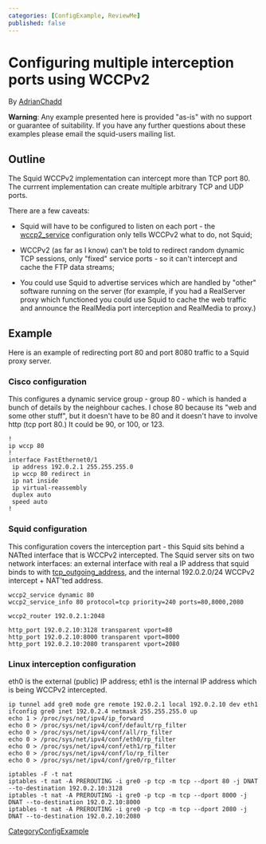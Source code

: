 ```yaml
---
categories: [ConfigExample, ReviewMe]
published: false
---
```

# Configuring multiple interception ports using WCCPv2

By
[AdrianChadd](/AdrianChadd)

**Warning**: Any example presented here is provided "as-is" with no
support or guarantee of suitability. If you have any further questions
about these examples please email the squid-users mailing list.

## Outline

The Squid WCCPv2 implementation can intercept more than TCP port 80. The
currrent implementation can create multiple arbitrary TCP and UDP ports.

There are a few caveats:

  - Squid will have to be configured to listen on each port - the
    [wccp2_service](http://www.squid-cache.org/Doc/config/wccp2_service)
    configuration only tells WCCPv2 what to do, not Squid;

  - WCCPv2 (as far as I know) can't be told to redirect random dynamic
    TCP sessions, only "fixed" service ports - so it can't intercept and
    cache the FTP data streams;

  - You could use Squid to advertise services which are handled by
    "other" software running on the server (for example, if you had a
    RealServer proxy which functioned you could use Squid to cache the
    web traffic and announce the RealMedia port interception and
    RealMedia to proxy.)

## Example

Here is an example of redirecting port 80 and port 8080 traffic to a
Squid proxy server.

### Cisco configuration

This configures a dynamic service group - group 80 - which is handed a
bunch of details by the neighbour caches. I chose 80 because its "web
and some other stuff", but it doesn't have to be 80 and it doesn't have
to involve http (tcp port 80.) It could be 90, or 100, or 123.

``` 
!                                                                                                                                        
ip wccp 80                                                                                                                               
!                                                                                                                                        
interface FastEthernet0/1                                                                                                                
 ip address 192.0.2.1 255.255.255.0                                                                                                    
 ip wccp 80 redirect in                                                                                                                  
 ip nat inside                                                                                                                           
 ip virtual-reassembly                                                                                                                   
 duplex auto                                                                                                                             
 speed auto                                                                                                                              
!                                                                                                                                        
```

### Squid configuration

This configuration covers the interception part - this Squid sits behind
a NATted interface that is WCCPv2 intercepted. The Squid server sits on
two network interfaces: an external interface with real a IP address
that squid binds to with
[tcp_outgoing_address](http://www.squid-cache.org/Doc/config/tcp_outgoing_address),
and the internal 192.0.2.0/24 WCCPv2 intercept + NAT'ted address.

``` 
wccp2_service dynamic 80                                                                                                                 
wccp2_service_info 80 protocol=tcp priority=240 ports=80,8000,2080                                                                       
                                                                                                                                         
wccp2_router 192.0.2.1:2048                                                                                                            
                                                                                                                                         
http_port 192.0.2.10:3128 transparent vport=80                                                                                         
http_port 192.0.2.10:8000 transparent vport=8000                                                                                       
http_port 192.0.2.10:2080 transparent vport=2080                                                                                       
```

### Linux interception configuration

eth0 is the external (public) IP address; eth1 is the internal IP
address which is being WCCPv2 intercepted.

    ip tunnel add gre0 mode gre remote 192.0.2.1 local 192.0.2.10 dev eth1
    ifconfig gre0 inet 192.0.2.4 netmask 255.255.255.0 up
    echo 1 > /proc/sys/net/ipv4/ip_forward
    echo 0 > /proc/sys/net/ipv4/conf/default/rp_filter
    echo 0 > /proc/sys/net/ipv4/conf/all/rp_filter
    echo 0 > /proc/sys/net/ipv4/conf/eth0/rp_filter
    echo 0 > /proc/sys/net/ipv4/conf/eth1/rp_filter
    echo 0 > /proc/sys/net/ipv4/conf/lo/rp_filter
    echo 0 > /proc/sys/net/ipv4/conf/gre0/rp_filter
    
    iptables -F -t nat
    iptables -t nat -A PREROUTING -i gre0 -p tcp -m tcp --dport 80 -j DNAT --to-destination 192.0.2.10:3128
    iptables -t nat -A PREROUTING -i gre0 -p tcp -m tcp --dport 8000 -j DNAT --to-destination 192.0.2.10:8000
    iptables -t nat -A PREROUTING -i gre0 -p tcp -m tcp --dport 2080 -j DNAT --to-destination 192.0.2.10:2080

[CategoryConfigExample](/CategoryConfigExample)
